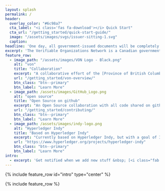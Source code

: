 ```yaml
---
layout: splash
permalink: /
header:
  overlay_color: "#6c98a7"
  cta_label: "<i class='fas fa-download'></i> Quick Start"
  cta_url: "/getting_started/quick-start-guide/"
  image: "/assets/images/svgs/issuer-sitting-1.svg"
  caption:
headline: 'One day, all government-issued documents will be completely digital.'
excerpt: 'The Verifiable Organizations Network is a Canadian government-backed initiative to make this digital economy a reality&mdash;while making sure our solution is fast, secure, and accessible across our nation.<br /> <small><a href="https://von.pathfinder.gov.bc.ca">Latest News</a></small><br /><br /> {::nomarkdown}<iframe style="display: inline-block;" src="https://ghbtns.com/github-btn.html?user=bcgov&repo=TheOrgBook&type=star&count=true&size=large" frameborder="0" scrolling="0" width="160px" height="30px"></iframe> <iframe style="display: inline-block;" src="https://ghbtns.com/github-btn.html?user=bcgov&repo=TheOrgBook&type=fork&count=true&size=large" frameborder="0" scrolling="0" width="158px" height="30px"></iframe>{:/nomarkdown}'
feature_row:
  - image_path: "/assets/images/VON Logo - Black.png"
    alt: "von"
    title: "Collaboration"
    excerpt: "A collaborative effort of the [Province of British Columbia](https://www2.gov.bc.ca/), [Public Services and Procurement Canada](https://www.canada.ca/en/public-services-procurement.html), and the [Government of Ontario](https://www.ontario.ca/page/government-ontario) and many others. Perhaps even you!"
    url: "/getting_started/von-overview/"
    btn_class: "btn--primary"
    btn_label: "Learn More"
  - image_path: /assets/images/GitHub_Logo.png
    alt: "open source"
    title: "Open Source on github"
    excerpt: "An Open Source collaboration with all code shared on github under the Apache 2 Licence."
    url: "/getting_started/contributing/"
    btn_class: "btn--primary"
    btn_label: "Learn More"
  - image_path: /assets/images/indy-logo.png
    alt: "Hyperledger Indy"
    title: "Based on Hyperledger Indy"
    excerpt: "Currently based on Hyperledger Indy, but with a goal of Interoperability across the DID/Verifiable Credentials landscape."
    url: "https://www.hyperledger.org/projects/hyperledger-indy"
    btn_class: "btn--primary"
    btn_label: "Learn More"
intro:
  - excerpt: 'Get notified when we add new stuff &nbsp; [<i class="fab fa-twitter"></i> @scurranC3I](https://twitter.com/scurranC3I){: .btn .btn--twitter}{: .btn .btn--primary}'
---
```


{% include feature_row id="intro" type="center" %}

{% include feature_row %}